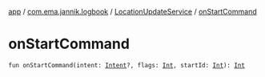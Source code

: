 [app](../../index.md) / [com.ema.jannik.logbook](../index.md) / [LocationUpdateService](index.md) / [onStartCommand](./on-start-command.md)

# onStartCommand

`fun onStartCommand(intent: `[`Intent`](https://developer.android.com/reference/android/content/Intent.html)`?, flags: `[`Int`](https://kotlinlang.org/api/latest/jvm/stdlib/kotlin/-int/index.html)`, startId: `[`Int`](https://kotlinlang.org/api/latest/jvm/stdlib/kotlin/-int/index.html)`): `[`Int`](https://kotlinlang.org/api/latest/jvm/stdlib/kotlin/-int/index.html)